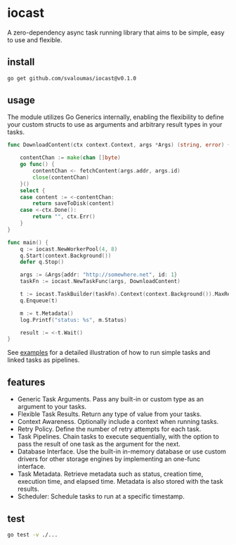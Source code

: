 # iocast

A zero-dependency async task running library that aims to be simple, easy to use and flexible.

## install

```bash
go get github.com/svaloumas/iocast@v0.1.0
```

## usage

The module utilizes Go Generics internally, enabling the flexibility to define your custom structs to use as arguments and arbitrary result types in your tasks.

```go
func DownloadContent(ctx context.Context, args *Args) (string, error) {

	contentChan := make(chan []byte)
	go func() {
		contentChan <- fetchContent(args.addr, args.id)
		close(contentChan)
	}()
	select {
	case content := <-contentChan:
		return saveToDisk(content)
	case <-ctx.Done():
		return "", ctx.Err()
	}
}

func main() {
	q := iocast.NewWorkerPool(4, 8)
	q.Start(context.Background())
	defer q.Stop()

	args := &Args{addr: "http://somewhere.net", id: 1}
	taskFn := iocast.NewTaskFunc(args, DownloadContent)

	t := iocast.TaskBuilder(taskFn).Context(context.Background()).MaxRetries(3).Build()
	q.Enqueue(t)

	m := t.Metadata()
	log.Printf("status: %s", m.Status)

	result := <-t.Wait()
}
```

See [examples](_example/) for a detailed illustration of how to run simple tasks and linked tasks as pipelines.

## features

* Generic Task Arguments. Pass any built-in or custom type as an argument to your tasks.
* Flexible Task Results. Return any type of value from your tasks.
* Context Awareness. Optionally include a context when running tasks.
* Retry Policy. Define the number of retry attempts for each task.
* Task Pipelines. Chain tasks to execute sequentially, with the option to pass the result of one task as the argument for the next.
* Database Interface. Use the built-in in-memory database or use custom drivers for other storage engines by implementing an one-func interface.
* Task Metadata. Retrieve metadata such as status, creation time, execution time, and elapsed time. Metadata is also stored with the task results.
* Scheduler: Schedule tasks to run at a specific timestamp.

## test

```bash
go test -v ./...
```
